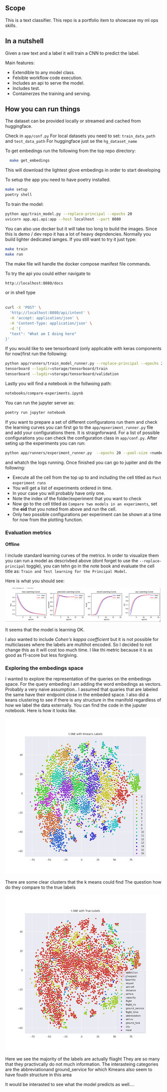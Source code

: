 ## Scope

This is a text classifier. This repo is a portfolio item to showcase my ml ops skills.


## In a nutshell
Given a raw text and a label it will train a CNN to predict the label.

Main features:
 - Extendible to any model class.
 - Felxible workflow code execution. 
 - Includes an api to serve the model.
 - Includes test.
 - Containerzes the training and serving.

## How you can run things

The dataset can be provided locally or streamed and cached from huggingface.

Check in `app/conf.py`
For local datasets you need to set: ``train_data_path`` and `test_data_path`
For huggingface just se the `hg_dataset_name`

To get embedings run the following from the top repo directory:
 ```bash
   make get_embedings
 ```
This will download the lightest glove embedings in order to start developing

To setup the app you need to have poetry installed.
 ```bash
 make setup
 poetry shell
 ```

To train the model:

 ```bash
 python app/train_model.py --replace-principal --epochs 20 
 uvicorn app.api.api:app --host localhost --port 8080 
 ```
 You can also use docker but it will take too long to build the images. Since this is demo / dev repo
 it has a lot of heavy depndencies. Normally you build lighter dedicated iamges. If you still want to try it just type:

 ```bash
 make train
 make run
 ```
The make file will handle the docker compose manifest file commands.

To try the api you could either navigate to
```bash
http://localhost:8080/docs
```
or in shell type

```bash

curl -X 'POST' \
  'http://localhost:8080/api/intent' \
  -H 'accept: application/json' \
  -H 'Content-Type: application/json' \
  -d '{
  "text": "What am I doing here"
}'
```
If you would like to see tensorboard (only applicable with keras components for now)first run the following:
```bash
python app/runners/train_model_runner.py --replace-principal --epochs 20 --use-tensorboard
tensorboard --logdir=storage/tensorboard/train
tensorboard --logdir=storage/tensorboard/validation
```

Lastly you will find a notebook in the follwoing path:
```bash
notebooks/compare-experiments.ipynb
```
You can run the jupyter server as:
```bash
poetry run jupyter notebook
```


If you want to prepare a set of different configuratons run them and check the learning curves you can first go to the 
```app/epxeriment_runner.py``` file and add your configurations there. It is straignforward. For a list of possible configurations you can check the configuration class in ```app/conf.py```. After seting up the experiments you can run:

```bash
python app/runners/experiment_runner.py  --epochs 20 --pool-size <number of threads>
```

and whatch the logs running. Once finished you can go to jupiter and do the following:
 - Execute all the cell from the top up to and including the cell titled as ```Past experiment runs```
 - You will get a list of experiments ordered in time.
 - In your case you will probably have only one.
 - Note the index of the folder/experiment that you want to check
 - Now go to the cell titled as ```Compare two models in an experiments```, set the __eid__ that you noted from above and run the cell. 
 - Only two possible configurations per experiment can be shown at a time for now from the plotting function. 



### Evaluation metrics

#### Offline
I include standard learning curves of the metrics. In order to visualize them you can run a model as descrivbed above (dont forget to use the `--replace-principal` toggle), you can tehn go in the note book and evaluate the cell title as: ```Train and Test learning for the Principal Model```.


Here is what you should see:

![](images/learning.png)


It seems that the model is learning OK. 


I also wanted to include _Cohen's kappa coefficient_ but it is not possible for multiclasses where the labels are multihot encoded. So I decided to not change this as it will cost too much time. I like thi metric because it is as good as f1-score but less forgiving.



### Exploring the embedings space
I wanted to explore the representation of the queries on the embedings space. For the query embeding I am adding the word embedings as vectors. Probably a very naive assumption.. I assumed that quaries that are labeled the same have their endpoint close in the embeded space. I also did a keans clustering to see if there is any structure in the manifold regardless of how we label the data externally. You can find the code in the juputer notebook. Here is how it looks like.

![](images/tsne_kmeans.png)

There are some clear clusters that the k means could find The question how do they compare to the true labels 

![](images/tsne_true_labels.png)

Here we see the majority of the labels are actually fliaght They are so many that they practivcally do not much information. The interasteing categories are the abbreviationand ground_service for which Kmeans also seem to have foudn structure in this area

It would be interasted to see what the model predicts as well....

